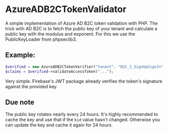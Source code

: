 # AzureADB2CTokenValidator

A simple implementation of Azure AD B2C token validation with PHP. The trick with AD B2C is to fetch the public key of your tenant and calculate a public key with the modulus and exponent. For this we use the PublicKeyLoader from phpseclib3. 

## Example:

```php
$verified = new AzureADB2CTokenVerifier("tenant", "B2C_1_SignUpSignIn", "ClientId");
$claims = $verified->validateAccessToken("...");
```

Very simple. Firebase's JWT package already verifies the token's signature against the provided key.

## Due note

The public key rotates nearly every 24 hours. It's highly recommended to cache the key and use that if the `kid` value hasn't changed. Otherwise you can update the key and cache it again for 24 hours.


